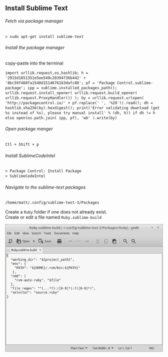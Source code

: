 ## Install Sublime Text ##

###### Fetch via package manager ######
```
> sudo apt-get install sublime-text
```

###### Install the package manager ######
copy-paste into the terminal

```
import urllib.request,os,hashlib; h = '2915d1851351e5ee549c20394736b442' + '8bc59f460fa1548d1514676163dafc88'; pf = 'Package Control.sublime-package'; ipp = sublime.installed_packages_path(); urllib.request.install_opener( urllib.request.build_opener( urllib.request.ProxyHandler()) ); by = urllib.request.urlopen( 'http://packagecontrol.io/' + pf.replace(' ', '%20')).read(); dh = hashlib.sha256(by).hexdigest(); print('Error validating download (got %s instead of %s), please try manual install' % (dh, h)) if dh != h else open(os.path.join( ipp, pf), 'wb' ).write(by)

```

###### Open package manger ######
```
Ctl + Shift + p
```

###### Install SublimeCodeIntel ######
```
> Package Control: Install Package
> SublimeCodeIntel
```

###### Navigate to the sublime-text packages ######
```
/home/matt/.config/sublime-text-3/Packages
```
Create a `Ruby` folder if one does not already exist. <br />
Create or edit a file named `Ruby.sublime-build`

![Image of sublime-build](rubysublimeconfig.png)
